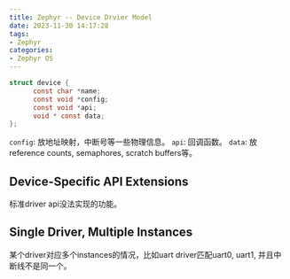 ```yaml
---
title: Zephyr -- Device Drvier Model
date: 2023-11-30 14:17:28
tags:
- Zephyr
categories:
- Zephyr OS
---
```


```c
struct device {
      const char *name;
      const void *config;
      const void *api;
      void * const data;
};
```
`config`: 放地址映射，中断号等一些物理信息。
`api`: 回调函数。
`data`: 放reference counts, semaphores, scratch buffers等。

## Device-Specific API Extensions

标准driver api没法实现的功能。

## Single Driver, Multiple Instances

某个driver对应多个instances的情况，比如uart driver匹配uart0, uart1, 并且中断线不是同一个。
